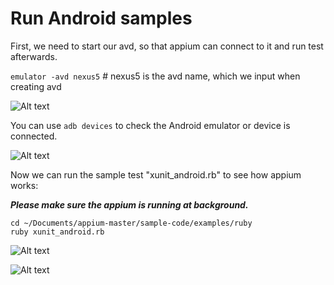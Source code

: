 # Run Android samples

First, we need to start our avd, so that appium can connect to it and run test afterwards.

`emulator -avd nexus5` # nexus5 is the avd name, which we input when creating avd

![Alt text](https://raw.githubusercontent.com/hy1984427/appium/master/images/start_avd.png "Start AVD")

You can use `adb devices` to check the Android emulator or device is connected.

![Alt text](https://raw.githubusercontent.com/hy1984427/appium/master/images/adb_devices.png "adb devices")

Now we can run the sample test "xunit_android.rb" to see how appium works:

***Please make sure the appium is running at background.***

<pre><code>cd ~/Documents/appium-master/sample-code/examples/ruby
ruby xunit_android.rb
</code></pre>

![Alt text](https://raw.githubusercontent.com/hy1984427/appium/master/images/android_xunit_android_result.png "Android xunit_android.rb result")

![Alt text](https://raw.githubusercontent.com/hy1984427/appium/master/images/android_xunit_android_emulator.png "Android xunit_android.rb emulator")
